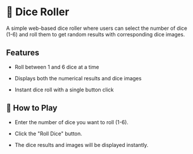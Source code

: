 # 🎲 Dice Roller

A simple web-based dice roller where users can select the number of dice (1-6) and roll them to get random results with corresponding dice images.

## Features

- Roll between 1 and 6 dice at a time

- Displays both the numerical results and dice images

- Instant dice roll with a single button click

## 📜 How to Play

- Enter the number of dice you want to roll (1-6).

- Click the "Roll Dice" button.

- The dice results and images will be displayed instantly.
